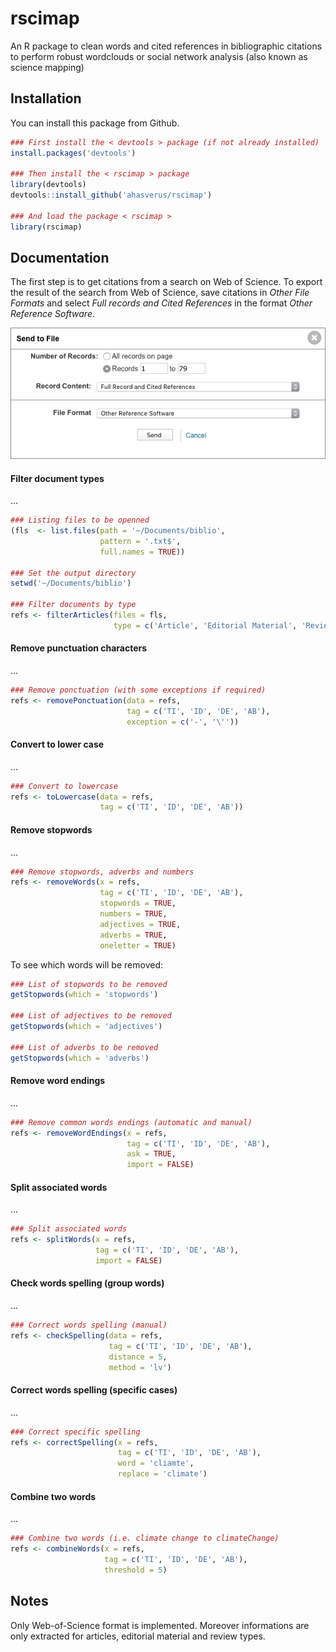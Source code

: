 # rscimap

An R package to clean words and cited references in bibliographic citations to perform robust wordclouds or social network analysis (also known as science mapping)




## Installation

You can install this package from Github.

```r
### First install the < devtools > package (if not already installed)
install.packages('devtools')

### Then install the < rscimap > package
library(devtools)
devtools::install_github('ahasverus/rscimap')

### And load the package < rscimap >
library(rscimap)
```

## Documentation

The first step is to get citations from a search on Web of Science. To export the result of the search from Web of Science, save citations in _Other File Formats_ and select _Full records and Cited References_ in the format _Other Reference Software_.

![Screenshot of the Web of Science export interface](/img/wos.png)

#### Filter document types

...

```r
### Listing files to be openned
(fls  <- list.files(path = '~/Documents/biblio',
                    pattern = '.txt$',
                    full.names = TRUE))

### Set the output directory
setwd('~/Documents/biblio')

### Filter documents by type
refs <- filterArticles(files = fls,
                       type = c('Article', 'Editorial Material', 'Review'))
```


#### Remove punctuation characters

...

```r
### Remove ponctuation (with some exceptions if required)
refs <- removePonctuation(data = refs,
                          tag = c('TI', 'ID', 'DE', 'AB'),
                          exception = c('-', '\''))
```



#### Convert to lower case

...

```r
### Convert to lowercase
refs <- toLowercase(data = refs,
                    tag = c('TI', 'ID', 'DE', 'AB'))
```



#### Remove stopwords

...

```r
### Remove stopwords, adverbs and numbers
refs <- removeWords(x = refs,
                    tag = c('TI', 'ID', 'DE', 'AB'),
                    stopwords = TRUE,
                    numbers = TRUE,
                    adjectives = TRUE,
                    adverbs = TRUE,
                    oneletter = TRUE)
```

To see which words will be removed:

```r
### List of stopwords to be removed
getStopwords(which = 'stopwords')

### List of adjectives to be removed
getStopwords(which = 'adjectives')

### List of adverbs to be removed
getStopwords(which = 'adverbs')
```


#### Remove word endings

...

```r
### Remove common words endings (automatic and manual)
refs <- removeWordEndings(x = refs,
                          tag = c('TI', 'ID', 'DE', 'AB'),
                          ask = TRUE,
                          import = FALSE)
```



#### Split associated words

...

```r
### Split associated words
refs <- splitWords(x = refs,
                   tag = c('TI', 'ID', 'DE', 'AB'),
                   import = FALSE)
```


#### Check words spelling (group words)

...

```r
### Correct words spelling (manual)
refs <- checkSpelling(data = refs,
                      tag = c('TI', 'ID', 'DE', 'AB'),
                      distance = 5,
                      method = 'lv')
```



#### Correct words spelling (specific cases)

...

```r
### Correct specific spelling
refs <- correctSpelling(x = refs,
                        tag = c('TI', 'ID', 'DE', 'AB'),
                        word = 'cliamte',
                        replace = 'climate')
```



#### Combine two words

...

```r
### Combine two words (i.e. climate change to climateChange)
refs <- combineWords(x = refs,
                     tag = c('TI', 'ID', 'DE', 'AB'),
                     threshold = 5)
```

## Notes

Only Web-of-Science format is implemented. Moreover informations are only extracted for articles, editorial material and review types.
